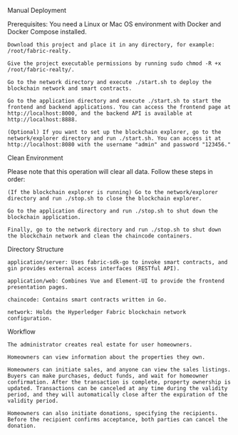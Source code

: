 Manual Deployment

Prerequisites: You need a Linux or Mac OS environment with Docker and Docker Compose installed.

    Download this project and place it in any directory, for example: /root/fabric-realty.

    Give the project executable permissions by running sudo chmod -R +x /root/fabric-realty/.

    Go to the network directory and execute ./start.sh to deploy the blockchain network and smart contracts.

    Go to the application directory and execute ./start.sh to start the frontend and backend applications. You can access the frontend page at http://localhost:8000, and the backend API is available at http://localhost:8888.

    (Optional) If you want to set up the blockchain explorer, go to the network/explorer directory and run ./start.sh. You can access it at http://localhost:8080 with the username "admin" and password "123456."

Clean Environment

Please note that this operation will clear all data. Follow these steps in order:

    (If the blockchain explorer is running) Go to the network/explorer directory and run ./stop.sh to close the blockchain explorer.

    Go to the application directory and run ./stop.sh to shut down the blockchain application.

    Finally, go to the network directory and run ./stop.sh to shut down the blockchain network and clean the chaincode containers.

Directory Structure

    application/server: Uses fabric-sdk-go to invoke smart contracts, and gin provides external access interfaces (RESTful API).

    application/web: Combines Vue and Element-UI to provide the frontend presentation pages.

    chaincode: Contains smart contracts written in Go.

    network: Holds the Hyperledger Fabric blockchain network configuration.

Workflow

    The administrator creates real estate for user homeowners.

    Homeowners can view information about the properties they own.

    Homeowners can initiate sales, and anyone can view the sales listings. Buyers can make purchases, deduct funds, and wait for homeowner confirmation. After the transaction is complete, property ownership is updated. Transactions can be canceled at any time during the validity period, and they will automatically close after the expiration of the validity period.

    Homeowners can also initiate donations, specifying the recipients. Before the recipient confirms acceptance, both parties can cancel the donation.